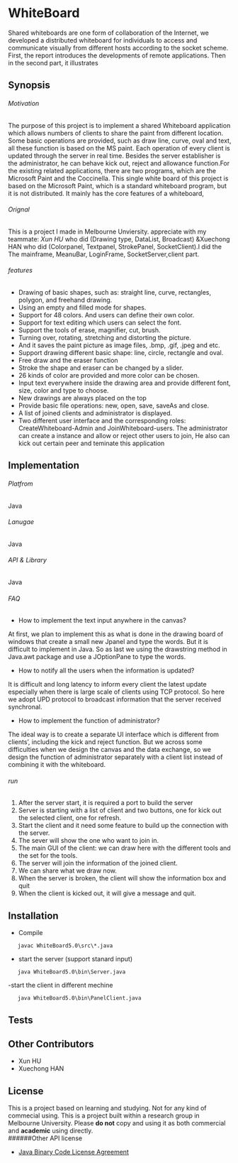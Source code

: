 # WhiteBoard
Shared whiteboards are one form of collaboration of the Internet, we developed a distributed whiteboard for individuals to access and communicate visually from different hosts according to the socket scheme. First, the report introduces the developments of remote applications. Then in the second part, it illustrates 

## Synopsis
###### Motivation
The purpose of this project is to implement a shared Whiteboard application which allows numbers of clients to share the paint from different location. Some basic operations are provided, such as draw line, curve, oval and text, all these function is based on the MS paint. Each operation of every client is updated through the server in real time. Besides the server establisher is the administrator, he can behave kick out, reject and allowance function.For the existing related applications, there are two programs, which are the Microsoft Paint and the Coccinella. This single white board of this project is based on the Microsoft Paint, which is a standard whiteboard program, but it is not distributed. It mainly has the core features of a whiteboard, 

###### Orignal
This is a project I made in Melbourne Unviersity. appreciate with my teammate: *Xun HU* who did (Drawing type, DataList, Broadcast) &Xuechong HAN who did (Colorpanel, Textpanel, StrokePanel,
SocketClient).I did the The mainframe, MeanuBar, LoginFrame, SocketServer,client part. 
######  features
-  Drawing of basic shapes, such as: straight line, curve, rectangles, polygon, and freehand drawing.
-  Using an empty and filled mode for shapes.
-  Support for 48 colors. And users can define their own color.
-  Support for text editing which users can select the font.
-  Support the tools of erase, magnifier, cut, brush.
-  Turning over, rotating, stretching and distorting the picture.
-  And it saves the paint picture as image files, .bmp, .gif, .jpeg and etc.
-  	Support drawing different basic shape: line, circle, rectangle and oval. 
-  	Free draw and the eraser function
-  	Stroke the shape and eraser can be changed by a slider.
-  	26 kinds of color are provided and more color can be chosen.
-  	Input text everywhere inside the drawing area and provide different font, size, color and type to choose.
-  	New drawings are always placed on the top
-  	Provide basic file operations: new, open, save, saveAs and close.
-   A list of joined clients and administrator is displayed.
- 	Two different user interface and the corresponding roles: CreateWhiteboard-Admin and JoinWhiteboard-users. The administrator can create a instance and allow or reject other users to join, He also can kick out certain peer and teminate this application

## Implementation
###### Platfrom
Java 
###### Lanugae
Java 
###### API & Library
Java
###### FAQ
-	How to implement the text input anywhere in the canvas?

At first, we plan to implement this as what is done in the drawing board of windows that create a small new Jpanel and type the words. But it is difficult to implement in Java. So as last we using the drawstring method in Java.awt package and use a JOptionPane to type the words.
-	How to notify all the users when the information is updated?

It is difficult and long latency to inform every client the latest update especially when there is large scale of clients using TCP protocol. So here we adopt UPD protocol to broadcast information that the server received synchronal. 
-	How to implement the function of administrator?

The ideal way is to create a separate UI interface which is different from clients’, including the kick and reject function. But we across some difficulties when we design the canvas and the data exchange, so we design the function of administrator separately with a client list instead of combining it with the whiteboard.

###### run
1. After the server start, it is required a port to build the server
2. Server is starting with a list of client and two buttons, one for kick out the selected client, one for refresh.
3. Start the client and it need some feature to build up the connection with the server.
4. The sever will show the one who want to join in.
5. The main GUI of the client: we can draw here with the different tools and the set for the tools. 
6. The server will join the information of the joined client.
7. We can share what we draw now.
8. When the server is broken, the client will show the information box and quit
9. When the client is kicked out, it will give a message and quit.

## Installation
- Compile 
```
   javac WhiteBoard5.0\src\*.java
```
- start the server (support stanard input)
```
   java WhiteBoard5.0\bin\Server.java
```
-start the client in different mechine
```
   java WhiteBoard5.0\bin\PanelClient.java
```

## Tests

## Other Contributors
- Xun HU
- Xuechong HAN

## License
This is a project based on learning and studying. Not for any kind of commecial using. This is a project built within a research group in Melbourne University. Please **do not** copy and using it as both commercial and **academic** using directly.  
######Other API license
- [Java Binary Code License Agreement](http://www.oracle.com/technetwork/java/javase/terms/license/index.html)



